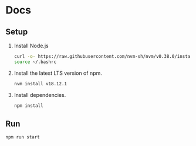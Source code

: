 # Docs

## Setup

1. Install Node.js

    ```bash
    curl -o- https://raw.githubusercontent.com/nvm-sh/nvm/v0.38.0/install.sh | bash
    source ~/.bashrc
    ```

2. Install the latest LTS version of npm.
    
    ```bash
    nvm install v18.12.1
    ```

3. Install dependencies.
    
    ```bash
    npm install
    ```

## Run

```bash
npm run start
```
